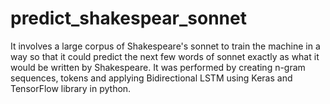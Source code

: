 # predict_shakespear_sonnet


It involves a large corpus of Shakespeare's sonnet to train the machine in a way so that it
could predict the next few words of sonnet exactly as what it would be written by
Shakespeare. It was performed by creating n-gram sequences, tokens and applying Bidirectional
LSTM using Keras and TensorFlow library in python.
